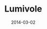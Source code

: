---
layout: post
title: "Lumivole"
date: 2014-03-02
categories: [Rencontre aléatoire]
image: http://www.pokepedia.fr/images/9/96/Lumivole-RS.png
caught: Lumivole
location: Route 7
level: 13
version: X
---